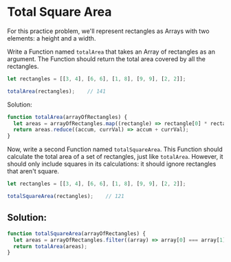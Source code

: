 # Total Square Area
For this practice problem, we'll represent rectangles as Arrays with two elements: a height and a width.

Write a Function named `totalArea` that takes an Array of rectangles as an argument. The Function should return the total area covered by all the rectangles.
```js
let rectangles = [[3, 4], [6, 6], [1, 8], [9, 9], [2, 2]];

totalArea(rectangles);    // 141
```

Solution:
```js
function totalArea(arrayOfRectangles) {
  let areas = arrayOfRectangles.map((rectangle) => rectangle[0] * rectangle[1]);
  return areas.reduce((accum, currVal) => accum + currVal);
}
```

Now, write a second Function named `totalSquareArea`. This Function should calculate the total area of a set of rectangles, just like `totalArea`. However, it should only include squares in its calculations: it should ignore rectangles that aren't square.

```js
let rectangles = [[3, 4], [6, 6], [1, 8], [9, 9], [2, 2]];

totalSquareArea(rectangles);    // 121
```

## Solution:
```js
function totalSquareArea(arrayOfRectangles) {
  let areas = arrayOfRectangles.filter((array) => array[0] === array[1]);
  return totalArea(areas);
}
```
